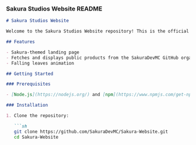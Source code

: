 
### Sakura Studios Website README

```markdown
# Sakura Studios Website

Welcome to the Sakura Studios Website repository! This is the official landing page for Sakura Studios, featuring a Sakura theme and displaying our public products from GitHub.

## Features

- Sakura-themed landing page
- Fetches and displays public products from the SakuraDevMC GitHub organization
- Falling leaves animation

## Getting Started

### Prerequisites

- [Node.js](https://nodejs.org/) and [npm](https://www.npmjs.com/get-npm)

### Installation

1. Clone the repository:

   ```sh
   git clone https://github.com/SakuraDevMC/Sakura-Website.git
   cd Sakura-Website
